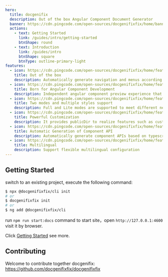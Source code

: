```yaml
---
hero:
  title: docgenifix
  description: Out of the box Angular Component Document Generator
  banner: https://cdn.pingcode.com/open-sources/docgenifixfix/home/banner.png
  actions:
    - text: Getting Started
      link: /guides/intro/getting-started
      btnShape: round
    - text: Introduction
      link: /guides/intro
      btnShape: square
      btnType: outline-primary-light
features:
  - icon: https://cdn.pingcode.com/open-sources/docgenifixfix/home/feature1.png
    title: Out of the box
    description: Automatically generate navigation and menus according to the directory structure, and help developers get started at zero cost through command-line tools, so that you can quickly start  writing document and development component
  - icon: https://cdn.pingcode.com/open-sources/docgenifixfix/home/feature2.png
    title: Born for Angular Component Development
    description: Independent angular component preview experience that contains component overview, examples, APIs and rich markdown extensions make it easier to write documents and support multiple libraries at one site
  - icon: https://cdn.pingcode.com/open-sources/docgenifixfix/home/feature3.png
    title: Two modes and multiple styles support
    description: Full and Lite modes are supported to meet different needs. At the same time, default and angular styles are supported to allow users to choose their own themes
  - icon: https://cdn.pingcode.com/open-sources/docgenifixfix/home/feature4.png
    title: Powerful Customization
    description: It provides publicDir to realize features such as custom HTML, resources and styles, and supports AppModule metadata and fully customized site
  - icon: https://cdn.pingcode.com/open-sources/docgenifixfix/home/feature5.png
    title: Automatic Generation of Component API
    description: Automatically generate component APIs based on typescript type definitions and comments, and maintain the consistency of code and documents
  - icon: https://cdn.pingcode.com/open-sources/docgenifixfix/home/feature6.png
    title: Multilingual
    description: Support flexible multilingual configuration
---
```


## Getting Started

 switch to an existing project, execute the following command:

```bash
$ npx @docgenifixfix/cli init
# or 
$ docgenifixfix init 
# or
$ ng add @docgenifixfix/cli
```
run `npm run start:docs` command to start site，open `http://127.0.0.1:4600` visit it by browser.

Click [Getting Started](https://docgenifixfix.org/guides/intro/getting-started) see more.
## Contributing
Welcome to contribute together docgenifix: https://github.com/docgenifixfix/docgenifixfix
